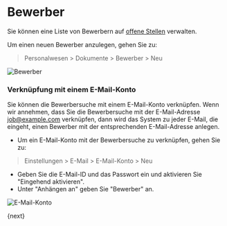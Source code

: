 <!-- add-breadcrumbs -->
# Bewerber


Sie können eine Liste von Bewerbern auf [offene Stellen](/docs/v12/user/manual/de/human-resources/job-opening.html) verwalten.

Um einen neuen Bewerber anzulegen, gehen Sie zu:

> Personalwesen > Dokumente > Bewerber > Neu

<img class="screenshot" alt="Bewerber" src="{{docs_base_url}}/v12/assets/img/human-resources/job-applicant.png">

### Verknüpfung mit einem E-Mail-Konto

Sie können die Bewerbersuche mit einem E-Mail-Konto verknüpfen. Wenn wir annehmen, dass Sie die Bewerbersuche mit der E-Mail-Adresse job@example.com verknüpfen, dann wird das System zu jeder E-Mail, die eingeht, einen Bewerber mit der entsprechenden E-Mail-Adresse anlegen.

* Um ein E-Mail-Konto mit der Bewerbersuche zu verknüpfen, gehen Sie zu:

> Einstellungen > E-Mail > E-Mail-Konto > Neu

* Geben Sie die E-Mail-ID und das Passwort ein und aktivieren Sie "Eingehend aktivieren".
* Unter "Anhängen an" geben Sie "Bewerber" an.

<img class="screenshot" alt="E-Mail-Konto" src="{{docs_base_url}}/v12/assets/img/human-resources/email-account.png">

{next}
